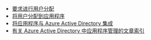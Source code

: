 - [要求进行用户分配](../articles/active-directory/active-directory-applications-guiding-developers-requiring-user-assignment.md)
- [将用户分配到应用程序](../articles/active-directory/active-directory-applications-guiding-developers-assigning-users.md)
- [将应用程序与 Azure Active Directory 集成](../articles/active-directory/develop/active-directory-integrating-applications.md)
- [有关 Azure Active Directory 中应用程序管理的文章索引](../articles/active-directory/active-directory-apps-index.md)
